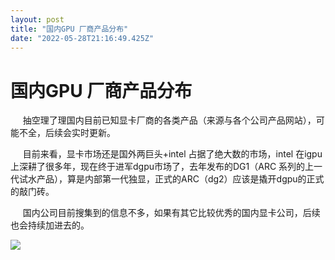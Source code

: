```yaml
---
layout: post
title: "国内GPU 厂商产品分布"
date: "2022-05-28T21:16:49.425Z"
---
```

国内GPU 厂商产品分布
============

     抽空理了理国内目前已知显卡厂商的各类产品（来源与各个公司产品网站），可能不全，后续会实时更新。

     目前来看，显卡市场还是国外两巨头+intel 占据了绝大数的市场，intel 在igpu上深耕了很多年，现在终于进军dgpu市场了，去年发布的DG1（ARC 系列的上一代试水产品），算是内部第一代独显，正式的ARC（dg2）应该是撬开dgpu的正式的敲门砖。

     国内公司目前搜集到的信息不多，如果有其它比较优秀的国内显卡公司，后续也会持续加进去的。

![](https://img2022.cnblogs.com/blog/2642361/202205/2642361-20220528163822435-438613005.png)